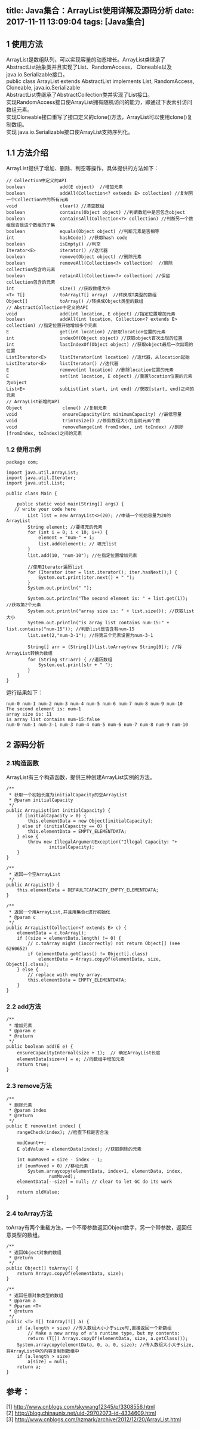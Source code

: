 title: Java集合：ArrayList使用详解及源码分析
date: 2017-11-11 13:09:04
tags: [Java集合]
------------------

##  1 使用方法

ArrayList是数组队列，可以实现容量的动态增长。ArrayList类继承了AbstractList抽象类并且实现了List、RandomAccess，
Cloneable以及java.io.Serializable接口。  
public class ArrayList extends AbstractList implements List, RandomAccess,
Cloneable, java.io.Serializable  
AbstractList类继承了AbstractCollection类并实现了List接口。  
实现RandomAccess接口使ArrayList拥有随机访问的能力，即通过下表索引访问数组元素。  
实现Cloneable接口重写了接口定义的clone()方法，ArrayList可以使用clone()复制数组。  
实现 java.io.Serializable接口使ArrayList支持序列化。

##  1.1 方法介绍

ArrayList提供了增加、删除、判空等操作，具体提供的方法如下：

    
    
    // Collection中定义的API
    boolean             add(E object)  //增加元素
    boolean             addAll(Collection<? extends E> collection) //复制另一个Collection中的所有元素
    void                clear() //清空数组
    boolean             contains(Object object) //判断数组中是否包含object
    boolean             containsAll(Collection<?> collection) //判断另一个数组是否是这个数组的子集
    boolean             equals(Object object) //判断元素是否相等
    int                 hashCode() //获取hash code
    boolean             isEmpty() //判空
    Iterator<E>         iterator() //迭代器
    boolean             remove(Object object) //删除元素
    boolean             removeAll(Collection<?> collection)  //删除collection包含的元素
    boolean             retainAll(Collection<?> collection) //保留collection包含的元素
    int                 size() //获取数组大小
    <T> T[]             toArray(T[] array)  //转换成T类型的数组
    Object[]            toArray() //转换成Object类型的数组
    // AbstractCollection中定义的API
    void                add(int location, E object) //指定位置增加元素
    boolean             addAll(int location, Collection<? extends E> collection) //指定位置开始增加多个元素
    E                   get(int location) //获取location位置的元素
    int                 indexOf(Object object) //获取object首次出现的位置
    int                 lastIndexOf(Object object) //获取object最后一次出现的位置
    ListIterator<E>     listIterator(int location) //迭代器，从location起始
    ListIterator<E>     listIterator() //迭代器
    E                   remove(int location) //删除location位置的元素
    E                   set(int location, E object) //重置location位置的元素为object
    List<E>             subList(int start, int end) //获取[start, end)之间的元素
    // ArrayList新增的API
    Object               clone() //复制元素
    void                 ensureCapacity(int minimumCapacity) //最低容量
    void                 trimToSize() //修剪数组大小为当前元素个数
    void                 removeRange(int fromIndex, int toIndex) //删除[fromIndex, toIndex)之间的元素

###  1.2 使用示例

    
    
    package com;
    
    import java.util.ArrayList;
    import java.util.Iterator;
    import java.util.List;
    
    public class Main {
    
        public static void main(String[] args) {
       // write your code here
            List list = new ArrayList<>(20); //申请一个初始容量为20的ArrayList
            String element; //要填充的元素
            for (int i = 0; i < 10; i++) {
                element = "num-" + i;
                list.add(element); // 填充list
            }
            list.add(10, "num-10"); //在指定位置增加元素
    
            //使用Iterator遍历list
            for (Iterator iter = list.iterator(); iter.hasNext();) {
                System.out.print(iter.next() + " ");
            }
            System.out.println(" ");
    
            System.out.println("The second element is: " + list.get(1)); //获取第2个元素
            System.out.println("array size is: " + list.size()); //获取list大小
            System.out.println("is array list contains num-15:" + list.contains("num-15")); //判断list是否含有num-15
            list.set(2,"num-3-1"); //将第三个元素设置为num-3-1
    
            String[] arr = (String[])list.toArray(new String[0]); //将ArrayList转换为数组
            for (String str:arr) { //遍历数组
                System.out.print(str + " ");
            }
        }
    }

运行结果如下：

    
    
    num-0 num-1 num-2 num-3 num-4 num-5 num-6 num-7 num-8 num-9 num-10
    The second element is: num-1
    array size is: 11
    is array list contains num-15:false
    num-0 num-1 num-3-1 num-3 num-4 num-5 num-6 num-7 num-8 num-9 num-10

##  2 源码分析

###  2.1构造函数

ArrayList有三个构造函数，提供三种创建ArrayList实例的方法。

    
    
    /**
     * 获取一个初始长度为initialCapacity的空ArrayList
     * @param initialCapacity
     */
    public ArrayList(int initialCapacity) {
        if (initialCapacity > 0) {
            this.elementData = new Object[initialCapacity];
        } else if (initialCapacity == 0) {
            this.elementData = EMPTY_ELEMENTDATA;
        } else {
            throw new IllegalArgumentException("Illegal Capacity: "+
                    initialCapacity);
        }
    }
    
    /**
     * 返回一个空ArrayList
     */
    public ArrayList() {
        this.elementData = DEFAULTCAPACITY_EMPTY_ELEMENTDATA;
    }
    
    /**
     * 返回一个用ArrayList,并且用集合c进行初始化
     * @param c
     */
    public ArrayList(Collection<? extends E> c) {
        elementData = c.toArray();
        if ((size = elementData.length) != 0) {
            // c.toArray might (incorrectly) not return Object[] (see 6260652)
            if (elementData.getClass() != Object[].class)
                elementData = Arrays.copyOf(elementData, size, Object[].class);
        } else {
            // replace with empty array.
            this.elementData = EMPTY_ELEMENTDATA;
        }
    }

###  2.2 add方法

    
    
    /**
     * 增加元素
     * @param e
     * @return
     */
    public boolean add(E e) {
        ensureCapacityInternal(size + 1);  // 确定ArrayList长度
        elementData[size++] = e; //向数组中增加元素
        return true;
    }

###  2.3 remove方法

    
    
    /**
     * 删除元素
     * @param index
     * @return
     */
    public E remove(int index) {
        rangeCheck(index); //检查下标是否合法
    
        modCount++;
        E oldValue = elementData(index); //获取删除的元素
    
        int numMoved = size - index - 1;
        if (numMoved > 0) //移动元素
            System.arraycopy(elementData, index+1, elementData, index,
                    numMoved);
        elementData[--size] = null; // clear to let GC do its work
    
        return oldValue;
    }

###  2.4 toArray方法

toArray有两个重载方法，一个不带参数返回Object数字，另一个带参数，返回任意类型的数组。

    
    
    /**
     * 返回Object对象的数组
     * @return
     */
    public Object[] toArray() {
        return Arrays.copyOf(elementData, size);
    }
    
    /**
     * 返回任意对象类型的数组
     * @param a
     * @param <T>
     * @return
     */
    public <T> T[] toArray(T[] a) {
        if (a.length < size) //传入数组大小小于size时,直接返回一个新数组
            // Make a new array of a's runtime type, but my contents:
            return (T[]) Arrays.copyOf(elementData, size, a.getClass());
        System.arraycopy(elementData, 0, a, 0, size); //传入数组大小大于size,将ArrayList中的内容复制到数组中
        if (a.length > size)
            a[size] = null;
        return a;
    }

##  参考：

[1] [ http://www.cnblogs.com/skywang12345/p/3308556.html
](http://www.cnblogs.com/skywang12345/p/3308556.html)  
[2] [ http://blog.chinaunix.net/uid-29702073-id-4334609.html
](http://blog.chinaunix.net/uid-29702073-id-4334609.html)  
[3] [ http://www.cnblogs.com/hzmark/archive/2012/12/20/ArrayList.html
](http://www.cnblogs.com/hzmark/archive/2012/12/20/ArrayList.html)

